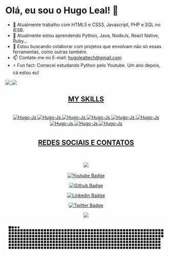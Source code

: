 # Olá, eu sou o Hugo Leal! 👋



- 🔭 Atualmente trabalho com HTML5 e CSS3, Javascript, PHP e SQL no IESB.
- 🌱 Atualmente estou aprendendo Python, Java, NodeJs, React Native, Ruby...
- 👯 Estou buscando colaborar com projetos que envolvam não só essas ferramentas, como outras também.
- 📫 Contate-me no E-mail: hugolealtech@gmail.com
- ⚡ Fun fact: Comecei estudando Python pelo Youtube. Um ano depois, cá estou eu!

<div>
<a href="https:github.com/hugolealtech">
<img heigth="180em" src="https://github-readme-stats.vercel.app/api?username=hugolealtech&show_icons=true&theme=tokyonight&include_all_commits=true&count_private=true"/>
<img heigth="180em" src="https://github-readme-stats.vercel.app/api/top-langs/?username=hugolealtech&layout=compact&langs_count=16&theme=tokyonight"/>
</div>
   
<div>
   <h2 text align="center">MY SKILLS</h2>
</div>   
   
<div style="display: inline_block" align="center">

   
   
   <BR>
      <img align="center" alt="Hugo-Js" height="30" width="40" src="https://cdn.jsdelivr.net/gh/devicons/devicon/icons/python/python-original.svg" />
      <img align="center" alt="Hugo-Js" height="30" width="40"src="https://cdn.jsdelivr.net/gh/devicons/devicon/icons/php/php-original.svg" />
      <img align="center" alt="Hugo-Js" height="30" width="40"src="https://cdn.jsdelivr.net/gh/devicons/devicon/icons/html5/html5-original.svg" />
      <img align="center" alt="Hugo-Js" height="30" width="40"src="https://cdn.jsdelivr.net/gh/devicons/devicon/icons/javascript/javascript-original.svg" />
      <img align="center" alt="Hugo-Js" height="30" width="40"src="https://cdn.jsdelivr.net/gh/devicons/devicon/icons/github/github-original.svg"/>
      <img align="center" alt="Hugo-Js" height="30" width="40"src="https://cdn.jsdelivr.net/gh/devicons/devicon/icons/linux/linux-original.svg" />
      <img align="center" alt="Hugo-Js" height="30" width="40"src="https://cdn.jsdelivr.net/gh/devicons/devicon/icons/java/java-original.svg" />     
      <img align="center" alt="Hugo-Js" height="30" width="40"src="https://cdn.jsdelivr.net/gh/devicons/devicon/icons/visualstudio/visualstudio-plain.svg" />
      <img align="center" alt="Hugo-Js" height="30" width="40"src="https://cdn.jsdelivr.net/gh/devicons/devicon/icons/mysql/mysql-plain.svg"/>
   

      
   </div>
      
#
<div>
   <h2 text align="center">REDES SOCIAIS E CONTATOS</h2>
</div>   

<div style="display: inline_block" align="center"> <br>
    
<a href = "mailto:hugolealtech@gmail.com"><img src="https://img.shields.io/badge/-Gmail-%23333?style=for-the-badge&logo=gmail&logoColor=white" target="_blank"></a>
   
[![Youtube Badge](https://img.shields.io/badge/-YouTube-ff0000?style=flat-square&labelColor=ff0000&logo=youtube&logoColor=white&link=https://www.youtube.com/channel/UCJFdVbOPjqsmHlP77lZQ2_w)](https://www.youtube.com/channel/UCJFdVbOPjqsmHlP77lZQ2_w)
  
[![Github Badge](https://img.shields.io/badge/-Github-000?style=flat-square&logo=Github&logoColor=white&link=https://github.com/hugolealtech)](https://github.com/hugolealtech)
  
[![Linkedin Badge](https://img.shields.io/badge/-LinkedIn-blue?style=flat-square&logo=Linkedin&logoColor=white&link=https://www.linkedin.com/in/hugolealtech/)](https://www.linkedin.com/in/hugoleal/?originalSubdomain=br)
  
[![Twitter Badge](https://img.shields.io/badge/-Twitter-1ca0f1?style=flat-square&labelColor=1ca0f1&logo=twitter&logoColor=white&link=https://twitter.com/hugolealtech)](https://twitter.com/hugolealtech)

  <a href="https://www.instagram.com/huguitar22/" target="_blank"><img src="https://img.shields.io/badge/-Instagram-%23E4405F?style=for-the-badge&logo=instagram&logoColor=white" target="_blank"></a> 
  </div>

 
  ![Snake animation](https://github.com/hugolealtech/hugolealtech/blob/output/github-contribution-grid-snake.svg)
 
</div>

  
